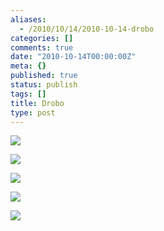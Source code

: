 ```yaml
---
aliases:
  - /2010/10/14/2010-10-14-drobo
categories: []
comments: true
date: "2010-10-14T00:00:00Z"
meta: {}
published: true
status: publish
tags: []
title: Drobo
type: post
---
```

![](/static/4f331d1f8754c7ec090e554a/50fe1c99e4b01c920a89f452/50fe1c99e4b01c920a89f4c0/1287051286073/iphone-20101014211408-1.jpg/1000w)

![](/static/4f331d1f8754c7ec090e554a/50fe1c99e4b01c920a89f452/50fe1c99e4b01c920a89f4c1/1287051291081/iphone-20101014211408-2.jpg/1000w)

![](/static/4f331d1f8754c7ec090e554a/50fe1c99e4b01c920a89f452/50fe1c99e4b01c920a89f4c2/1287051297063/iphone-20101014211408-3.jpg/1000w)

![](/static/4f331d1f8754c7ec090e554a/50fe1c99e4b01c920a89f452/50fe1c99e4b01c920a89f4c3/1287051305005/iphone-20101014211408-4.jpg/1000w)

![](/static/4f331d1f8754c7ec090e554a/50fe1c99e4b01c920a89f452/50fe1c99e4b01c920a89f4c4/1287051311013/iphone-20101014211408-5.jpg/1000w)

 
